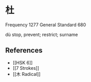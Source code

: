# 杜
Frequency 1277
General Standard 680

dù
stop, prevent; restrict; surname

## References
- [[HSK 6]]
- [[7 Strokes]]
- [[木 Radical]]
